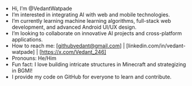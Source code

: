 -  Hi, I’m @VedantWatpade
-  I’m interested in integrating AI with web and mobile technologies.
-  I’m currently learning machine learning algorithms, full-stack web development, and advanced Android UI/UX design.
-  I’m looking to collaborate on innovative AI projects and cross-platform applications.
-  How to reach me: [githubvedant@gmail.com] | [linkedin.com/in/vedant-watpade] | [https://x.com/Vedant_246]
-  Pronouns: He/Him
-  Fun fact: I love building intricate structures in Minecraft and strategizing in BGMI!
-  I provide my code on GitHub for everyone to learn and contribute.
